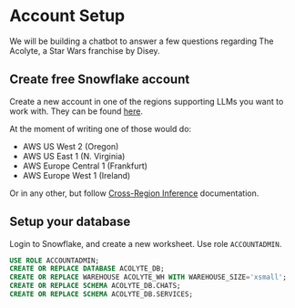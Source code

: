# Account Setup

We will be building a chatbot to answer a few questions
regarding The Acolyte, a Star Wars franchise by Disey.

## Create free Snowflake account

Create a new account in one of the regions supporting LLMs you want to work with.
They can be found [here](https://docs.snowflake.com/en/user-guide/snowflake-cortex/llm-functions#availability).

At the moment of writing one of those would do:

* AWS US West 2 (Oregon)
* AWS US East 1 (N. Virginia)
* AWS Europe Central 1 (Frankfurt)
* AWS Europe West 1 (Ireland)

Or in any other, but follow [Cross-Region Inference](https://docs.snowflake.com/en/user-guide/snowflake-cortex/cross-region-inference) documentation.

## Setup your database

Login to Snowflake, and create a new worksheet. Use role `ACCOUNTADMIN`.

```sql
USE ROLE ACCOUNTADMIN;
CREATE OR REPLACE DATABASE ACOLYTE_DB;
CREATE OR REPLACE WAREHOUSE ACOLYTE_WH WITH WAREHOUSE_SIZE='xsmall';
CREATE OR REPLACE SCHEMA ACOLYTE_DB.CHATS;
CREATE OR REPLACE SCHEMA ACOLYTE_DB.SERVICES;
```
